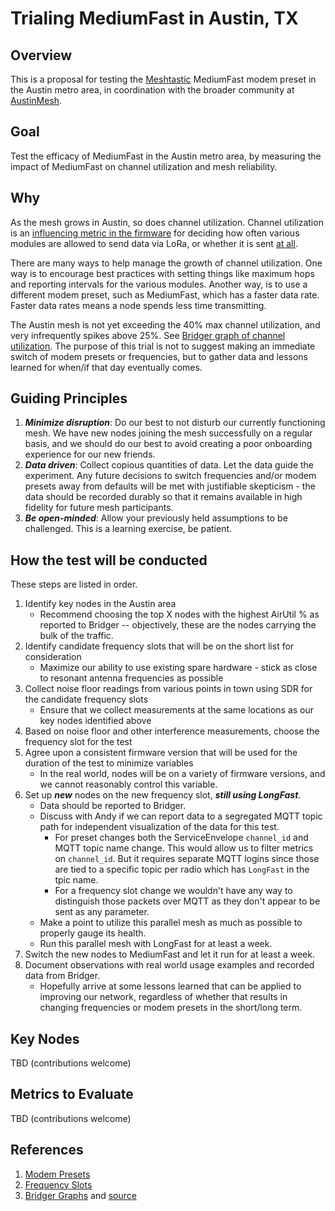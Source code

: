 # Trialing MediumFast in Austin, TX

## Overview

This is a proposal for testing the [Meshtastic](https://meshtastic.org) MediumFast modem preset in the Austin metro area, in coordination with the broader community at [AustinMesh](https://www.austinmesh.org).

## Goal

Test the efficacy of MediumFast in the Austin metro area, by measuring the impact of MediumFast on channel utilization and mesh reliability.

## Why

As the mesh grows in Austin, so does channel utilization.  Channel utilization is an [influencing metric in the firmware](https://github.com/meshtastic/firmware/blob/master/src/airtime.h#L49) for deciding how often various modules are allowed to send data via LoRa, or whether it is sent [at all](https://github.com/meshtastic/firmware/blob/master/src/airtime.cpp#L123).

There are many ways to help manage the growth of channel utilization.  One way is to encourage best practices with setting things like maximum hops and reporting intervals for the various modules.  Another way, is to use a different modem preset, such as MediumFast, which has a faster data rate.  Faster data rates means a node spends less time transmitting.

The Austin mesh is not yet exceeding the 40% max channel utilization, and very infrequently spikes above 25%.  See [Bridger graph of channel utilization](https://graphs.austinmesh.org/d/ddpwwgtdxf2m8f/austin-mesh?orgId=1&viewPanel=13&from=now-30d&to=now).  The purpose of this trial is not to suggest making an immediate switch of modem presets or frequencies, but to gather data and lessons learned for when/if that day eventually comes.

## Guiding Principles

1. ***Minimize disruption***: Do our best to not disturb our currently functioning mesh.  We have new nodes joining the mesh successfully on a regular basis, and we should do our best to avoid creating a poor onboarding experience for our new friends.
1. ***Data driven***: Collect copious quantities of data.  Let the data guide the experiment.  Any future decisions to switch frequencies and/or modem presets away from defaults will be met with justifiable skepticism - the data should be recorded durably so that it remains available in high fidelity for future mesh participants.
1. ***Be open-minded***: Allow your previously held assumptions to be challenged.  This is a learning exercise, be patient.

## How the test will be conducted

These steps are listed in order.

1. Identify key nodes in the Austin area
    - Recommend choosing the top X nodes with the highest AirUtil % as reported to Bridger -- objectively, these are the nodes carrying the bulk of the traffic.
1. Identify candidate frequency slots that will be on the short list for consideration
    - Maximize our ability to use existing spare hardware - stick as close to resonant antenna frequencies as possible
1. Collect noise floor readings from various points in town using SDR for the candidate frequency slots
    - Ensure that we collect measurements at the same locations as our key nodes identified above
1. Based on noise floor and other interference measurements, choose the frequency slot for the test
1. Agree upon a consistent firmware version that will be used for the duration of the test to minimize variables
    - In the real world, nodes will be on a variety of firmware versions, and we cannot reasonably control this variable.
1. Set up ***new*** nodes on the new frequency slot, ***still using LongFast***.  
    - Data should be reported to Bridger.
    - Discuss with Andy if we can report data to a segregated MQTT topic path for independent visualization of the data for this test.
        - For preset changes both the ServiceEnvelope `channel_id` and MQTT topic name change. This would allow us to filter metrics on `channel_id`. But it requires separate MQTT logins since those are tied to a specific topic per radio which has `LongFast` in the tpic name.
        - For a frequency slot change we wouldn't have any way to distinguish those packets over MQTT as they don't appear to be sent as any parameter.
    - Make a point to utilize this parallel mesh as much as possible to properly gauge its health.
    - Run this parallel mesh with LongFast for at least a week.
1. Switch the new nodes to MediumFast and let it run for at least a week.
1. Document observations with real world usage examples and recorded data from Bridger.
    - Hopefully arrive at some lessons learned that can be applied to improving our network, regardless of whether that results in changing frequencies or modem presets in the short/long term.

## Key Nodes

TBD (contributions welcome)

## Metrics to Evaluate

TBD (contributions welcome)

## References

1. [Modem Presets](https://meshtastic.org/docs/overview/radio-settings/#presets)
1. [Frequency Slots](https://meshtastic.org/docs/overview/radio-settings/#frequency-slot-calculator)
1. [Bridger Graphs](https://graphs.austinmesh.org/) and [source](https://github.com/austinmesh/bridger)
